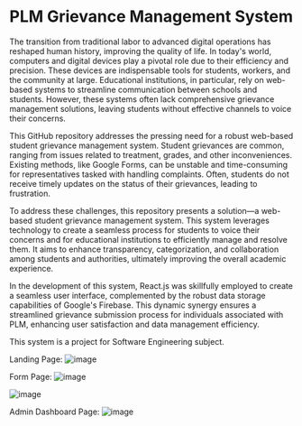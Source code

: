 # PLM Grievance Management System 

The transition from traditional labor to advanced digital operations has reshaped human history, improving the quality of life. In today's world, computers and digital devices play a pivotal role due to their efficiency and precision. These devices are indispensable tools for students, workers, and the community at large. Educational institutions, in particular, rely on web-based systems to streamline communication between schools and students. However, these systems often lack comprehensive grievance management solutions, leaving students without effective channels to voice their concerns.

This GitHub repository addresses the pressing need for a robust web-based student grievance management system. Student grievances are common, ranging from issues related to treatment, grades, and other inconveniences. Existing methods, like Google Forms, can be unstable and time-consuming for representatives tasked with handling complaints. Often, students do not receive timely updates on the status of their grievances, leading to frustration.

To address these challenges, this repository presents a solution—a web-based student grievance management system. This system leverages technology to create a seamless process for students to voice their concerns and for educational institutions to efficiently manage and resolve them. It aims to enhance transparency, categorization, and collaboration among students and authorities, ultimately improving the overall academic experience.

In the development of this system, React.js was skillfully employed to create a seamless user interface, complemented by the robust data storage capabilities of Google's Firebase. This dynamic synergy ensures a streamlined grievance submission process for individuals associated with PLM, enhancing user satisfaction and data management efficiency.

This system is a project for Software Engineering subject.

Landing Page:
![image](https://github.com/nvaeili/PLM-Grivance-Management-System/assets/105968885/98431583-4fd3-4294-becc-5305086e4cc2)

Form Page:
![image](https://github.com/nvaeili/PLM-Grivance-Management-System/assets/105968885/4b60c2b7-cf6b-4f51-b7bb-07a3b25c97f5)

![image](https://github.com/nvaeili/PLM-Grivance-Management-System/assets/105968885/323da762-61ee-4f37-9abc-cf13ead96684)

Admin Dashboard Page:
![image](https://github.com/nvaeili/PLM-Grivance-Management-System/assets/105968885/047c1f3b-1d8d-4ef8-8c61-56a927a6a01f)
